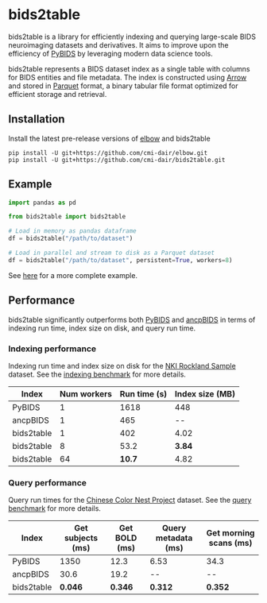 # bids2table

bids2table is a library for efficiently indexing and querying large-scale BIDS neuroimaging datasets and derivatives. It aims to improve upon the efficiency of [PyBIDS](https://github.com/bids-standard/pybids) by leveraging modern data science tools.

bids2table represents a BIDS dataset index as a single table with columns for BIDS entities and file metadata. The index is constructed using [Arrow](https://arrow.apache.org/) and stored in [Parquet](https://parquet.apache.org/) format, a binary tabular file format optimized for efficient storage and retrieval.

## Installation

Install the latest pre-release versions of [elbow](https://github.com/cmi-dair/elbow) and bids2table

```
pip install -U git+https://github.com/cmi-dair/elbow.git
pip install -U git+https://github.com/cmi-dair/bids2table.git
```

## Example

```python
import pandas as pd

from bids2table import bids2table

# Load in memory as pandas dataframe
df = bids2table("/path/to/dataset")

# Load in parallel and stream to disk as a Parquet dataset
df = bids2table("/path/to/dataset", persistent=True, workers=8)
```

See [here](example/example.ipynb) for a more complete example.

## Performance

bids2table significantly outperforms both [PyBIDS](https://github.com/bids-standard/pybids) and [ancpBIDS](https://github.com/ANCPLabOldenburg/ancp-bids) in terms of indexing run time, index size on disk, and query run time.

### Indexing performance

Indexing run time and index size on disk for the [NKI Rockland Sample](https://fcon_1000.projects.nitrc.org/indi/pro/nki.html) dataset. See the [indexing benchmark](benchmark/indexing) for more details.

| Index | Num workers | Run time (s) | Index size (MB) |
| -- | -- | -- | -- |
| PyBIDS | 1 | 1618 | 448 |
| ancpBIDS | 1 | 465 | -- |
| bids2table | 1 | 402 | 4.02 |
| bids2table | 8 | 53.2 | **3.84** |
| bids2table | 64 | **10.7** | 4.82 |


### Query performance

Query run times for the [Chinese Color Nest Project](http://deepneuro.bnu.edu.cn/?p=163) dataset. See the [query benchmark](benchmark/query) for more details.

| Index | Get subjects (ms) | Get BOLD (ms) | Query metadata (ms) | Get morning scans (ms) |
| -- | -- | -- | -- | -- |
| PyBIDS | 1350 | 12.3 | 6.53 | 34.3 |
| ancpBIDS | 30.6 | 19.2 | -- | -- |
| bids2table | **0.046** | **0.346** | **0.312** | **0.352** |
